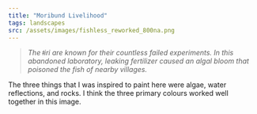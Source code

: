 ```yaml
---
title: "Moribund Livelihood"
tags: landscapes
src: /assets/images/fishless_reworked_800na.png
---
```

> *The ǂiri are known for their countless failed experiments. In this abandoned laboratory, leaking fertilizer caused an algal bloom that poisoned the fish of nearby villages.*

The three things that I was inspired to paint here were algae, water reflections, and rocks. I think the three primary colours worked well together in this image.